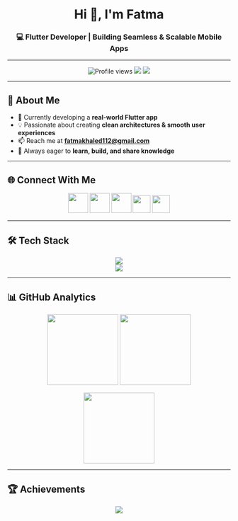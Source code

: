 <h1 align="center">Hi 👋, I'm Fatma</h1>
<h3 align="center">💻 Flutter Developer | Building Seamless & Scalable Mobile Apps</h3>

---

<p align="center">
  <img src="https://komarev.com/ghpvc/?username=fatma-kabil&label=Profile%20views&color=0e75b6&style=flat" alt="Profile views" />
  <img src="https://img.shields.io/badge/Role-Flutter%20Developer-blue" />
  <img src="https://img.shields.io/badge/Currently-Working%20on%20Real%20App-brightgreen" />
</p>

---

## 🚀 About Me  
- 🌱 Currently developing a **real-world Flutter app**  
- 💡 Passionate about creating **clean architectures & smooth user experiences**  
- 📫 Reach me at **fatmakhaled112@gmail.com**  
- 🎯 Always eager to **learn, build, and share knowledge**  

---

## 🌐 Connect With Me  
<p align="center">
  <a href="https://linkedin.com/in/fatma-khaled-" target="_blank"><img src="https://skillicons.dev/icons?i=linkedin" height="45"/></a>
  <a href="https://www.facebook.com/profile.php?id=100044380416484" target="_blank"><img src="https://skillicons.dev/icons?i=facebook" height="45"/></a>
  <a href="https://instagram.com/fatma.khaled_0" target="_blank"><img src="https://skillicons.dev/icons?i=instagram" height="45"/></a>
  <a href="https://www.hackerrank.com/profile/fatmakhaled112" target="_blank"><img src="https://cdn.jsdelivr.net/gh/devicons/devicon/icons/hackerrank/hackerrank-plain.svg" height="40"/></a>
  <a href="https://codeforces.com/profile/fatma_khaled" target="_blank"><img src="https://cdn.jsdelivr.net/gh/devicons/devicon/icons/codeforces/codeforces-plain.svg" height="40"/></a>
</p>

---

## 🛠️ Tech Stack  
<p align="center">
  <img src="https://skillicons.dev/icons?i=dart,flutter,firebase,java,python,cpp,js,html,css,git,linux" /><br/>
  <img src="https://skillicons.dev/icons?i=arduino,tensorflow,pandas,xd" />
</p>

---

## 📊 GitHub Analytics  
<p align="center">
  <img src="https://github-readme-stats.vercel.app/api?username=fatma-kabil&show_icons=true&theme=tokyonight" height="160"/>
  <img src="https://github-readme-stats.vercel.app/api/top-langs/?username=fatma-kabil&layout=compact&theme=tokyonight" height="160"/>
</p>

<p align="center">
  <img src="https://github-readme-streak-stats.herokuapp.com/?user=fatma-kabil&theme=tokyonight" height="160"/>
</p>

---

## 🏆 Achievements  
<p align="center">
  <img src="https://github-profile-trophy.vercel.app/?username=fatma-kabil&theme=algolia&margin-w=10&margin-h=10&row=1&column=6" />
</p>
